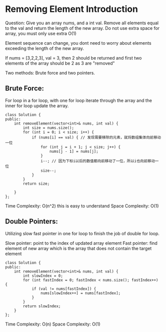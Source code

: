 # Removing Element Introduction

Question: Give you an array nums, and a int val. Remove all elements equal to the val and return the length of the new array.
Do not use extra space for array, you must only use extra O(1)

Element sequence can change, you dont need to worry about elements exceeding the length of the new array.

If nums = [3,2,2,3], val = 3, then 2 should be returned and first two elements of the array should be 2 as 3 are "removed"

Two methods: Brute force and two pointers.

## Brute Force:

For loop in a for loop, with one for loop iterate through the array and the inner for loop update the array.

```
class Solution {
public:
    int removeElement(vector<int>& nums, int val) {
        int size = nums.size();
        for (int i = 0; i < size; i++) {
            if (nums[i] == val) { // 发现需要移除的元素，就将数组集体向前移动一位
                for (int j = i + 1; j < size; j++) {
                    nums[j - 1] = nums[j];
                }
                i--; // 因为下标i以后的数值都向前移动了一位，所以i也向前移动一位
                size--;
            }
        }
        return size;

    }
};
```

Time Complexity: O(n^2) this is easy to understand
Space Complexity: O(1)

## Double Pointers:

Utilizing slow fast pointer in one for loop to finish the job of double for loop.

Slow pointer: point to the index of updated array element
Fast pointer: find element of new array which is the array that does not contain the target element

```
class Solution {
public:
    int removeElement(vector<int>& nums, int val) {
        int slowIndex = 0;
        for (int fastIndex = 0; fastIndex < nums.size(); fastIndex++) {
            if (val != nums[fastIndex]) {
                nums[slowIndex++] = nums[fastIndex];
            }
        }
        return slowIndex;
    }
};
```

Time Complexity: O(n)
Space Complexity: O(1)
